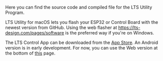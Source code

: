 Here you can find the source code and compiled file for the LTS Utility Program.

LTS Utility for macOS lets you flash your ESP32 or Control Board with the newest version from GitHub. Using the web flasher at https://lts-design.com/pages/software is the preferred way if you're on Windows.

The LTS Control App can be downloaded from the [App Store](https://apps.apple.com/app/lts-control/id6742149969). An Android version is in early development. For now, you can use the Web version at the bottom of [this](https://lts-design.com/pages/software) page.
